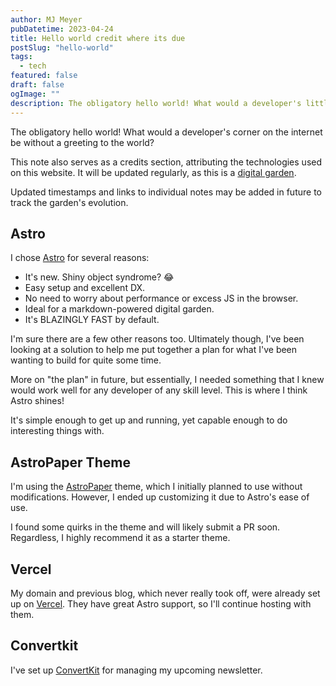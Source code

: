```yaml
---
author: MJ Meyer
pubDatetime: 2023-04-24
title: Hello world credit where its due
postSlug: "hello-world"
tags:
  - tech
featured: false
draft: false
ogImage: ""
description: The obligatory hello world! What would a developer's little corner on the internet be without saying hello to the world. This will double as a short credits note where I attribute the technologies I use on this website.
---
```


The obligatory hello world! What would a developer's corner on the internet be without a greeting to the world?

This note also serves as a credits section, attributing the technologies used on this website. It will be updated regularly, as this is a [digital garden](./what-is-a-digital-garden).

Updated timestamps and links to individual notes may be added in future to track the garden's evolution.

## Astro

I chose [Astro](https://astro.build/) for several reasons:

- It's new. Shiny object syndrome? 😂
- Easy setup and excellent DX.
- No need to worry about performance or excess JS in the browser.
- Ideal for a markdown-powered digital garden.
- It's BLAZINGLY FAST by default.

I'm sure there are a few other reasons too. Ultimately though, I've been looking at a solution to help me put together a plan for what I've been wanting to build for quite some time.

More on "the plan" in future, but essentially, I needed something that I knew would work well for any developer of any skill level. This is where I think Astro shines!

It's simple enough to get up and running, yet capable enough to do interesting things with.

## AstroPaper Theme

I'm using the [AstroPaper](https://astro.build/themes/details/astro-paper/) theme, which I initially planned to use without modifications. However, I ended up customizing it due to Astro's ease of use.

I found some quirks in the theme and will likely submit a PR soon. Regardless, I highly recommend it as a starter theme.

## Vercel

My domain and previous blog, which never really took off, were already set up on [Vercel](https://vercel.com). They have great Astro support, so I'll continue hosting with them.

## Convertkit

I've set up [ConvertKit](https://convertkit.com/) for managing my upcoming newsletter.
